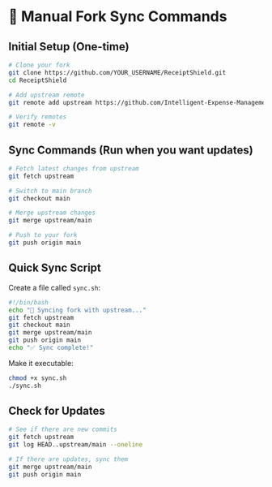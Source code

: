 # 🔄 Manual Fork Sync Commands

## Initial Setup (One-time)
```bash
# Clone your fork
git clone https://github.com/YOUR_USERNAME/ReceiptShield.git
cd ReceiptShield

# Add upstream remote
git remote add upstream https://github.com/Intelligent-Expense-Management/ReceiptShield.git

# Verify remotes
git remote -v
```

## Sync Commands (Run when you want updates)
```bash
# Fetch latest changes from upstream
git fetch upstream

# Switch to main branch
git checkout main

# Merge upstream changes
git merge upstream/main

# Push to your fork
git push origin main
```

## Quick Sync Script
Create a file called `sync.sh`:
```bash
#!/bin/bash
echo "🔄 Syncing fork with upstream..."
git fetch upstream
git checkout main
git merge upstream/main
git push origin main
echo "✅ Sync complete!"
```

Make it executable:
```bash
chmod +x sync.sh
./sync.sh
```

## Check for Updates
```bash
# See if there are new commits
git fetch upstream
git log HEAD..upstream/main --oneline

# If there are updates, sync them
git merge upstream/main
git push origin main
```
